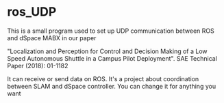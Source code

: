 # ros_UDP

This is a small program used to set up UDP communication between ROS and dSpace MABX in our paper

"Localization and Perception for Control and Decision Making of a Low Speed Autonomous Shuttle in a Campus Pilot Deployment". SAE Technical Paper (2018): 01-1182

It can receive or send data on ROS. It's a project about coordination between SLAM and dSpace controller. You can change it for anything you want
